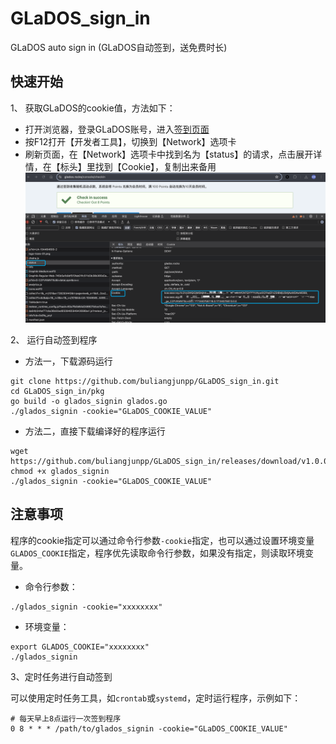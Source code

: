 # GLaDOS_sign_in
GLaDOS auto sign in (GLaDOS自动签到，送免费时长)

## 快速开始

1、 获取GLaDOS的cookie值，方法如下：

- 打开浏览器，登录GLaDOS账号，进入[签到页面](https://glados.rocks/console/checkin)
- 按F12打开【开发者工具】，切换到【Network】选项卡
- 刷新页面，在【Network】选项卡中找到名为【status】的请求，点击展开详情，在【标头】里找到【Cookie】，复制出来备用
![img.png](docs/images/img.png)

2、 运行自动签到程序

- 方法一，下载源码运行
```
git clone https://github.com/buliangjunpp/GLaDOS_sign_in.git
cd GLaDOS_sign_in/pkg
go build -o glados_signin glados.go
./glados_signin -cookie="GLaDOS_COOKIE_VALUE"
```
- 方法二，直接下载编译好的程序运行
```
wget https://github.com/buliangjunpp/GLaDOS_sign_in/releases/download/v1.0.0/glados_signin
chmod +x glados_signin
./glados_signin -cookie="GLaDOS_COOKIE_VALUE"
```

## 注意事项

程序的cookie指定可以通过命令行参数`-cookie`指定，也可以通过设置环境变量`GLADOS_COOKIE`指定，程序优先读取命令行参数，如果没有指定，则读取环境变量。
- 命令行参数：
```
./glados_signin -cookie="xxxxxxxx"
```
- 环境变量：
```
export GLADOS_COOKIE="xxxxxxxx"
./glados_signin
```

3、定时任务进行自动签到

可以使用定时任务工具，如`crontab`或`systemd`，定时运行程序，示例如下：
```
# 每天早上8点运行一次签到程序
0 8 * * * /path/to/glados_signin -cookie="GLaDOS_COOKIE_VALUE"
```
